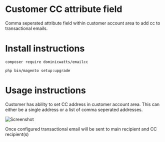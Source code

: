 # Customer CC attribute field #

Comma seperated attribute field within customer account area to add cc to transactional emails.

# Install instructions # 

`composer require dominicwatts/emailcc`

`php bin/magento setup:upgrade`

# Usage instructions # 

Customer has ability to set CC address in customer account area.  This can either be a single address or a list of comma seperated addresses.

![Screenshot](https://i.snag.gy/FjQmN4.jpg)

Once configured transactional email will be sent to main recipient and CC recipient(s)
